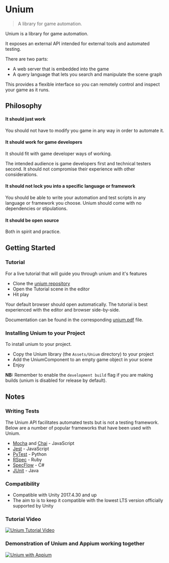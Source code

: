 
# Unium
> A library for game automation.

Unium is a library for game automation.

It exposes an external API intended for external tools and automated testing.

There are two parts:

* A web server that is embedded into the game
* A query language that lets you search and manipulate the scene graph

This provides a flexible interface so you can remotely control and inspect your game as it runs.

## Philosophy

#### It should just work

You should not have to modify you game in any way in order to automate it.

#### It should work for game developers

It should fit with game developer ways of working.

The intended audience is game developers first and technical testers second. It should not compromise their experience with other considerations.

#### It should not lock you into a specific language or framework

You should be able to write your automation and test scripts in any language or framework you choose. Unium should come with no dependencies or stipulations.

#### It should be open source

Both in spirit and practice.


## Getting Started

### Tutorial

For a live tutorial that will guide you through unium and it's features

* Clone the [unium repository](https://github.com/gwaredd/unium/)
* Open the Tutorial scene in the editor
* Hit play

Your default browser should open automatically. The tutorial is best experienced with the editor and browser side-by-side. 

Documentation can be found in the corresponding [unium.pdf](https://github.com/gwaredd/unium/blob/master/unium.pdf) file. 


### Installing Unium to your Project

To install unium to your project.

* Copy the Unium library (the `Assets/Unium` directory) to your project
* Add the UniumComponent to an empty game object in your scene
* Enjoy

**NB:** Remember to enable the `development build` flag if you are making builds (unium is disabled for release by default).

## Notes

### Writing Tests

The Unium API facilitates automated tests but is not a testing framework. Below are a number of popular frameworks that have been used with Unium.

* [Mocha](https://mochajs.org/) and [Chai](https://www.chaijs.com/) - JavaScript
* [Jest](https://jestjs.io/) - JavaScript
* [PyTest](https://pytest.org) - Python
* [RSpec](https://rspec.info/) - Ruby
* [SpecFlow](https://specflow.org/) - C#
* [JUnit](https://junit.org/) - Java

### Compatibility

* Compatible with Unity 2017.4.30 and up
* The aim to is to keep it compatible with the lowest LTS version officially supported by Unity

### Tutorial Video

[![Unium Tutorial Video](http://img.youtube.com/vi/7mTaPr2oaG4/0.jpg)](http://www.youtube.com/watch?v=7mTaPr2oaG4 "Unium Tutorial Video")

### Demonstration of Unium and Appium working together

[![Unium with Appium](http://img.youtube.com/vi/UbPk2VljW78/0.jpg)](https://youtu.be/UbPk2VljW78 "Unium with Appium")

